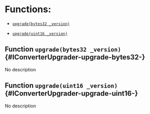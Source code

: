 # Functions:

- [`upgrade(bytes32 _version)`](#IConverterUpgrader-upgrade-bytes32-)

- [`upgrade(uint16 _version)`](#IConverterUpgrader-upgrade-uint16-)

## Function `upgrade(bytes32 _version)` {#IConverterUpgrader-upgrade-bytes32-}

No description

## Function `upgrade(uint16 _version)` {#IConverterUpgrader-upgrade-uint16-}

No description
